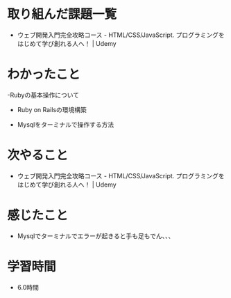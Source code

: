 # 取り組んだ課題一覧

- ウェブ開発入門完全攻略コース - HTML/CSS/JavaScript. プログラミングをはじめて学び創れる人へ！ | Udemy

# わかったこと

-Rubyの基本操作について

- Ruby on Railsの環境構築

- Mysqlをターミナルで操作する方法

# 次やること

- ウェブ開発入門完全攻略コース - HTML/CSS/JavaScript. プログラミングをはじめて学び創れる人へ！ | Udemy

# 感じたこと

- Mysqlでターミナルでエラーが起きると手も足もでん、、、

# 学習時間

- 6.0時間